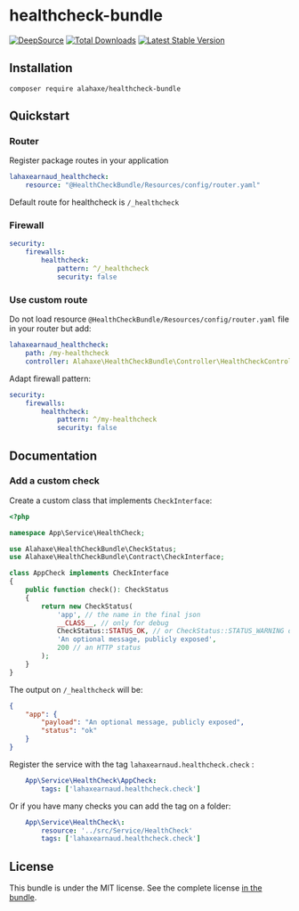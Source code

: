 # healthcheck-bundle

[![DeepSource](https://deepsource.io/gh/lahaxearnaud/healthcheck-bundle.svg/?label=active+issues&show_trend=true&token=2TynA5-OU1ADI4SRD-GRlgVF)](https://deepsource.io/gh/lahaxearnaud/healthcheck-bundle/?ref=repository-badge)
[![Total Downloads](https://poser.pugx.org/lahaxearnaud/healthcheck-bundle/downloads.svg)](https://packagist.org/packages/lahaxearnaud/healthcheck-bundle)
[![Latest Stable Version](https://poser.pugx.org/lahaxearnaud/healthcheck-bundle/v/stable.svg)](https://packagist.org/packages/lahaxearnaud/healthcheck-bundle)

## Installation

```
composer require alahaxe/healthcheck-bundle
```

## Quickstart

### Router

Register package routes in your application

```yaml
lahaxearnaud_healthcheck:
    resource: "@HealthCheckBundle/Resources/config/router.yaml"

```

Default route for healthcheck is `/_healthcheck`


### Firewall

```yaml
security:
    firewalls:
        healthcheck:
            pattern: ^/_healthcheck
            security: false

```

### Use custom route

Do not load resource `@HealthCheckBundle/Resources/config/router.yaml` file in your router but add:

```yaml
lahaxearnaud_healthcheck:
    path: /my-healthcheck
    controller: Alahaxe\HealthCheckBundle\Controller\HealthCheckController
```

Adapt firewall pattern:

```yaml
security:
    firewalls:
        healthcheck:
            pattern: ^/my-healthcheck
            security: false

```

## Documentation

### Add a custom check


Create a custom class that implements `CheckInterface`:

```php
<?php

namespace App\Service\HealthCheck;

use Alahaxe\HealthCheckBundle\CheckStatus;
use Alahaxe\HealthCheckBundle\Contract\CheckInterface;

class AppCheck implements CheckInterface
{
    public function check(): CheckStatus
    {
        return new CheckStatus(
            'app', // the name in the final json
            __CLASS__, // only for debug
            CheckStatus::STATUS_OK, // or CheckStatus::STATUS_WARNING or CheckStatus::STATUS_INCIDENT
            'An optional message, publicly exposed',
            200 // an HTTP status
        );
    }
}
```

The output on `/_healthcheck` will be:

````json
{
    "app": {
        "payload": "An optional message, publicly exposed",
        "status": "ok"
    }
}
````


Register the service with the tag `lahaxearnaud.healthcheck.check` :


```yaml
    App\Service\HealthCheck\AppCheck:
        tags: ['lahaxearnaud.healthcheck.check']

```

Or if you have many checks you can add the tag on a folder:

```yaml
    App\Service\HealthCheck\:
        resource: '../src/Service/HealthCheck'
        tags: ['lahaxearnaud.healthcheck.check']

```

## License

This bundle is under the MIT license. See the complete license [in the bundle](LICENSE).

